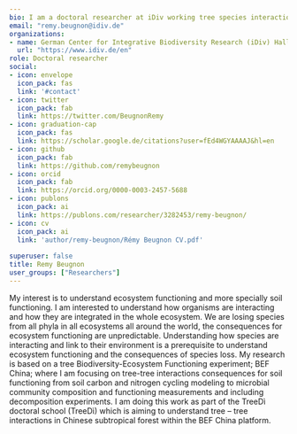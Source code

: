 ```yaml
---
bio: I am a doctoral researcher at iDiv working tree species interaction in the BEF China plateform.
email: "remy.beugnon@idiv.de"
organizations:
- name: German Center for Integrative Biodiversity Research (iDiv) Halle-Jena-Leipzig 
  url: "https://www.idiv.de/en"
role: Doctoral researcher
social:
- icon: envelope
  icon_pack: fas
  link: '#contact'
- icon: twitter
  icon_pack: fab
  link: https://twitter.com/BeugnonRemy
- icon: graduation-cap
  icon_pack: fas
  link: https://scholar.google.de/citations?user=fEd4WGYAAAAJ&hl=en
- icon: github
  icon_pack: fab
  link: https://github.com/remybeugnon
- icon: orcid
  icon_pack: fab
  link: https://orcid.org/0000-0003-2457-5688
- icon: publons
  icon_pack: ai
  link: https://publons.com/researcher/3282453/remy-beugnon/
- icon: cv
  icon_pack: ai
  link: 'author/remy-beugnon/Rémy Beugnon CV.pdf'
  
superuser: false
title: Remy Beugnon
user_groups: ["Researchers"]
---
```


  My interest is to understand ecosystem functioning and more specially soil functioning. I am interested to understand how organisms are interacting and how they are integrated in the whole ecosystem. We are losing species from all phyla in all ecosystems all around the world, the consequences for ecosystem functioning are unpredictable. Understanding how species are interacting and link to their environment is a prerequisite to understand ecosystem functioning and the consequences of species loss. My research is based on a tree Biodiversity-Ecosystem Functioning experiment; BEF China; where I am focusing on tree-tree interactions consequences for soil functioning from soil carbon and nitrogen cycling modeling to microbial community composition and functioning measurements and including decomposition experiments. I am doing this work as part of the TreeDì doctoral school (TreeDì) which is aiming to understand tree – tree interactions in Chinese subtropical forest within the BEF China platform.